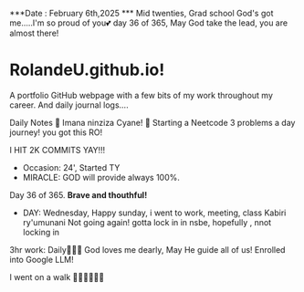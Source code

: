 ***Date : February 6th,2025 *** Mid twenties, Grad school God's got me.....I'm so proud of you💕 day 36 of 365, May God take the lead, you are almost there!
# RolandeU.github.io!

A portfolio GitHub webpage with a few bits of my work throughout my career. And daily journal logs....


Daily Notes
💚 Imana ninziza Cyane! 
💚 Starting a Neetcode 3 problems a day journey! you got this RO!

I HIT 2K COMMITS YAY!!!

- Occasion: 24', Started TY 
- MIRACLE: GOD will provide always 100%.

Day 36 of 365. **Brave and thouthful!** 
- DAY: Wednesday, Happy sunday, i went to work, meeting, class
Kabiri ry'umunani Not going again!
gotta lock in in nsbe, hopefully , nnot locking in

3hr work: Daily💚💚💚
God loves me dearly, May He guide all of  us!
Enrolled into Google LLM! 

I went on a walk 💚💚💚💚💚💚
